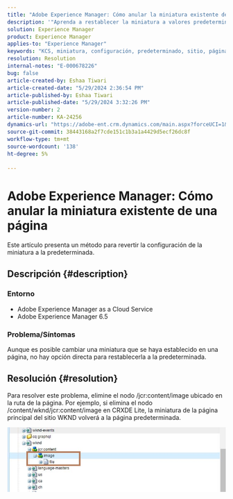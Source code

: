```yaml
---
title: "Adobe Experience Manager: Cómo anular la miniatura existente de una página"
description: '"Aprenda a restablecer la miniatura a valores predeterminados".'
solution: Experience Manager
product: Experience Manager
applies-to: "Experience Manager"
keywords: "KCS, miniatura, configuración, predeterminado, sitio, página"
resolution: Resolution
internal-notes: "E-000678226"
bug: false
article-created-by: Eshaa Tiwari
article-created-date: "5/29/2024 2:36:54 PM"
article-published-by: Eshaa Tiwari
article-published-date: "5/29/2024 3:32:26 PM"
version-number: 2
article-number: KA-24256
dynamics-url: "https://adobe-ent.crm.dynamics.com/main.aspx?forceUCI=1&pagetype=entityrecord&etn=knowledgearticle&id=27b8bddf-c81d-ef11-840b-6045bd026dc7"
source-git-commit: 38443168a2f7cde151c1b3a1a4429d5ecf26dc8f
workflow-type: tm+mt
source-wordcount: '138'
ht-degree: 5%

---
```


# Adobe Experience Manager: Cómo anular la miniatura existente de una página


Este artículo presenta un método para revertir la configuración de la miniatura a la predeterminada.

## Descripción {#description}


### <b>Entorno</b>

- Adobe Experience Manager as a Cloud Service
- Adobe Experience Manager 6.5


### Problema/Síntomas

Aunque es posible cambiar una miniatura que se haya establecido en una página, no hay opción directa para restablecerla a la predeterminada.


## Resolución {#resolution}


Para resolver este problema, elimine el nodo /jcr:content/image ubicado en la ruta de la página. Por ejemplo, si elimina el nodo /content/wknd/jcr:content/image en CRXDE Lite, la miniatura de la página principal del sitio WKND volverá a la página predeterminada.

![](assets/7ba6cb6c-0e14-ef11-9f89-6045bd06eea5.png)
